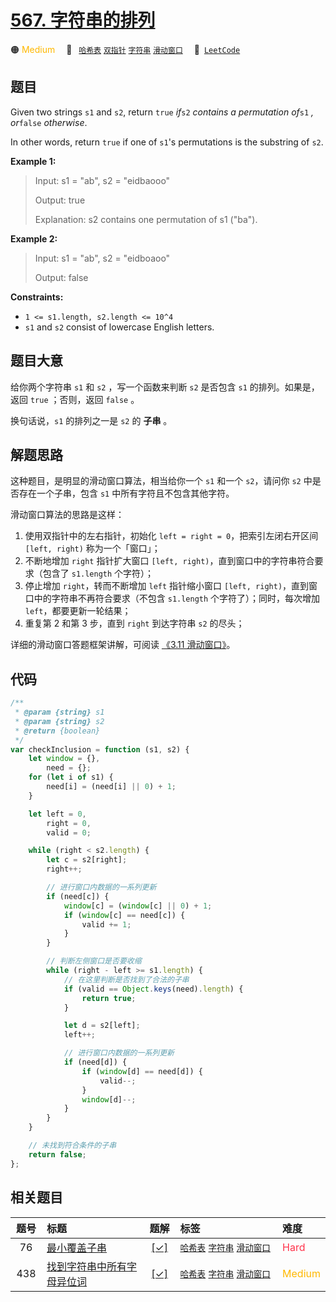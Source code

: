 # [567. 字符串的排列](https://leetcode.com/problems/permutation-in-string)

🟠 <font color=#ffb800>Medium</font>&emsp; 🔖&ensp; [`哈希表`](/outline/tag/hash-table.md) [`双指针`](/outline/tag/two-pointers.md) [`字符串`](/outline/tag/string.md) [`滑动窗口`](/outline/tag/sliding-window.md)&emsp; 🔗&ensp;[`LeetCode`](https://leetcode.com/problems/permutation-in-string)

## 题目

Given two strings `s1` and `s2`, return `true` _if_`s2` _contains a
permutation of_`s1` _, or_`false` _otherwise_.

In other words, return `true` if one of `s1`'s permutations is the substring
of `s2`.

**Example 1:**

> Input: s1 = "ab", s2 = "eidbaooo"
>
> Output: true
>
> Explanation: s2 contains one permutation of s1 ("ba").

**Example 2:**

> Input: s1 = "ab", s2 = "eidboaoo"
>
> Output: false

**Constraints:**

- `1 <= s1.length, s2.length <= 10^4`
- `s1` and `s2` consist of lowercase English letters.

## 题目大意

给你两个字符串 `s1` 和 `s2` ，写一个函数来判断 `s2` 是否包含 `s1` 的排列。如果是，返回 `true` ；否则，返回 `false` 。

换句话说，`s1` 的排列之一是 `s2` 的 **子串** 。

## 解题思路

这种题目，是明显的滑动窗口算法，相当给你一个 `s1` 和一个 `s2`，请问你 `s2` 中是否存在一个子串，包含 `s1` 中所有字符且不包含其他字符。

滑动窗口算法的思路是这样：

1. 使用双指针中的左右指针，初始化 `left = right = 0`，把索引左闭右开区间 `[left, right)` 称为一个「窗口」；
2. 不断地增加 `right` 指针扩大窗口 `[left, right)`，直到窗口中的字符串符合要求（包含了 `s1.length` 个字符）；
3. 停止增加 `right`，转而不断增加 `left` 指针缩小窗口 `[left, right)`，直到窗口中的字符串不再符合要求（不包含 `s1.length` 个字符了）；同时，每次增加 `left`，都要更新一轮结果；
4. 重复第 2 和第 3 步，直到 `right` 到达字符串 `s2` 的尽头；

详细的滑动窗口答题框架讲解，可阅读 [《3.11 滑动窗口》](../algorithm/slide_window.md)。

## 代码

```javascript
/**
 * @param {string} s1
 * @param {string} s2
 * @return {boolean}
 */
var checkInclusion = function (s1, s2) {
	let window = {},
		need = {};
	for (let i of s1) {
		need[i] = (need[i] || 0) + 1;
	}

	let left = 0,
		right = 0,
		valid = 0;

	while (right < s2.length) {
		let c = s2[right];
		right++;

		// 进行窗口内数据的一系列更新
		if (need[c]) {
			window[c] = (window[c] || 0) + 1;
			if (window[c] == need[c]) {
				valid += 1;
			}
		}

		// 判断左侧窗口是否要收缩
		while (right - left >= s1.length) {
			// 在这里判断是否找到了合法的子串
			if (valid == Object.keys(need).length) {
				return true;
			}

			let d = s2[left];
			left++;

			// 进行窗口内数据的一系列更新
			if (need[d]) {
				if (window[d] == need[d]) {
					valid--;
				}
				window[d]--;
			}
		}
	}

	// 未找到符合条件的子串
	return false;
};
```

## 相关题目

<!-- prettier-ignore -->
| 题号 | 标题 | 题解 | 标签 | 难度 |
| :------: | :------ | :------: | :------ | :------ |
| 76 | [最小覆盖子串](https://leetcode.com/problems/minimum-window-substring) | [[✓]](/problem/0076.md) |  [`哈希表`](/outline/tag/hash-table.md) [`字符串`](/outline/tag/string.md) [`滑动窗口`](/outline/tag/sliding-window.md) | <font color=#ff334b>Hard</font> |
| 438 | [找到字符串中所有字母异位词](https://leetcode.com/problems/find-all-anagrams-in-a-string) | [[✓]](/problem/0438.md) |  [`哈希表`](/outline/tag/hash-table.md) [`字符串`](/outline/tag/string.md) [`滑动窗口`](/outline/tag/sliding-window.md) | <font color=#ffb800>Medium</font> |

<style>
.blue {
    background-color: #096dd9;
    padding: 0.25rem 0.5rem;
    margin: 0;
    font-size: 0.85em;
    border-radius: 3px;
    color: white;
    font-weight: 500;
}
table th:first-of-type { width: 10%; }
table th:nth-of-type(2) { width: 35%; }
table th:nth-of-type(3) { width: 10%; }
table th:nth-of-type(4) { width: 35%; }
table th:nth-of-type(5) { width: 10%; }
</style>
